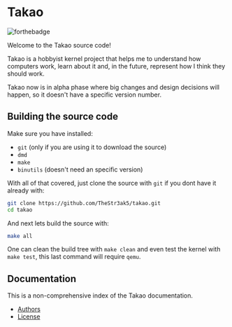 # Takao

![forthebadge](https://forthebadge.com/images/badges/contains-cat-gifs.svg)

Welcome to the Takao source code!

Takao is a hobbyist kernel project that helps me to understand how computers
work, learn about it and, in the future, represent how I think they
should work.

Takao now is in alpha phase where big changes and design decisions will
happen, so it doesn't have a specific version number.

## Building the source code

Make sure you have installed:

* `git` (only if you are using it to download the source)
* `dmd`
* `make`
* `binutils` (doesn't need an specific version)

With all of that covered, just clone the source with `git` if you dont
have it already with:

```bash
git clone https://github.com/TheStr3ak5/takao.git
cd takao
```

And next lets build the source with:

```bash
make all
```

One can clean the build tree with `make clean` and even test the kernel with
`make test`, this last command will require `qemu`.

## Documentation

This is a non-comprehensive index of the Takao documentation.

+ [Authors](AUTHORS.md)
+ [License](LICENSE.md)
